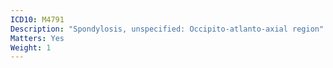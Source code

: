 ```yaml
---
ICD10: M4791
Description: "Spondylosis, unspecified: Occipito-atlanto-axial region"
Matters: Yes
Weight: 1
---
```


